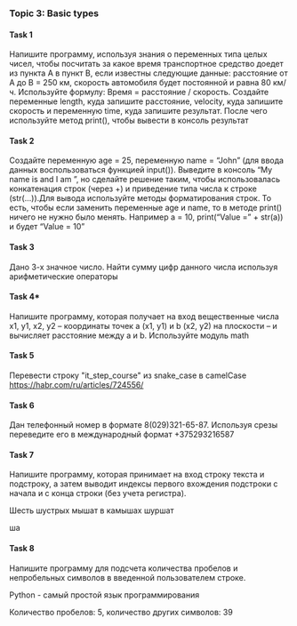 ### Topic 3: Basic types

#### Task 1
Напишите программу, используя знания о переменных типа целых чисел, чтобы 
посчитать за какое время транспортное средство доедет из пункта А в пункт В, если известны 
следующие данные: расстояние от А до В = 250 км, скорость автомобиля будет постоянной и 
равна 80 км/ч. Используйте формулу: Время = расстояние / скорость. Создайте переменные length,
куда запишите расстояние, velocity, куда запишите скорость и переменную time, куда запишите 
результат. После чего используйте метод print(), чтобы вывести в консоль результат

#### Task 2
Создайте переменную age = 25, переменную name = “John” (для ввода данных 
воспользоваться функцией input()). Выведите в консоль “My name is <name> and I am <age>”, но
сделайте решение таким, чтобы использовалась конкатенация строк (через +) и приведение типа 
числа к строке (str(...)).Для вывода используйте методы форматирования строк. То есть, чтобы 
если заменить переменные age и name, то в методе print() ничего не нужно было менять. Например 
a = 10, print(“Value =” + str(a)) и будет “Value = 10”

#### Task 3
Дано 3-х значное число. Найти сумму цифр данного числа используя арифметические 
операторы

#### Task 4*
Напишите программу, которая получает на вход вещественные числа x1, y1, х2, y2 – координаты точек a (x1, y1) и b (х2, y2) на плоскости – и вычисляет расстояние между a и b.
Используйте модуль math

#### Task 5
Перевести строку "it_step_course" из snake_case в camelCase
https://habr.com/ru/articles/724556/

#### Task 6
Дан телефонный номер в формате 8(029)321-65-87.
Используя срезы переведите его в международный формат +375293216587

#### Task 7
Напишите программу, которая принимает на вход строку текста и подстроку,
а затем выводит индексы первого вхождения подстроки с начала и с конца строки (без учета регистра).

Шесть шустрых мышат в камышах шуршат

ша

#### Task 8
Напишите программу для подсчета количества пробелов и непробельных символов в введенной пользователем строке.

Python - самый простой язык программирования

Количество пробелов: 5, количество других символов: 39

